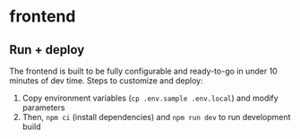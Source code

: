 # frontend

## Run + deploy

The frontend is built to be fully configurable and ready-to-go in under 10 minutes of dev time. Steps to customize and deploy:

1. Copy environment variables (`cp .env.sample .env.local`) and modify parameters
1. Then, `npm ci` (install dependencies) and `npm run dev` to run development build
